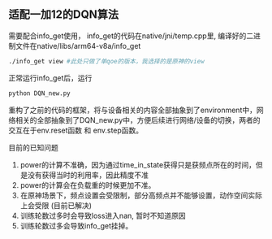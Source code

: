 ## 适配一加12的DQN算法
需要配合info_get使用， info_get的代码在native/jni/temp.cpp里, 编译好的二进制文件在native/libs/arm64-v8a/info_get

```bash
./info_get view #此处只做了单qoe的版本，我选择的是原神的view
```
正常运行info_get后，运行
```python
python DQN_new.py
```

重构了之前的代码的框架，将与设备相关的内容全部抽象到了environment中，网络相关的全部抽象到了DQN_new.py中，方便后续进行网络/设备的切换，两者的交互在于env.reset函数 和 env.step函数。

目前的已知问题
1. power的计算不准确，因为通过time_in_state获得只是获频点所在的时间，但是没有获得当时的利用率，因此精度不准
2. power的计算会在负载重的时候更加不准。
3. 在原神场景下，频点设置会受限制，部分高频点并不能够设置，动作空间实际上会受限 (目前已解决)
4. 训练轮数过多时会导致loss进入nan, 暂时不知道原因
5. 训练轮数过多会导致info_get挂掉。